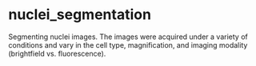 # nuclei_segmentation
Segmenting nuclei images. The images were acquired under a variety of conditions and vary in the cell type, magnification, and imaging modality (brightfield vs. fluorescence). 
